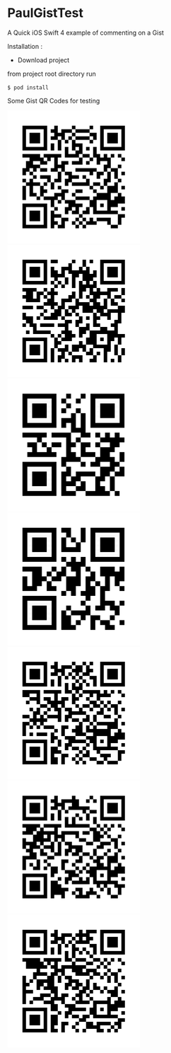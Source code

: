 # PaulGistTest

A Quick iOS Swift 4 example of commenting on a Gist

Installation :

- Download project

from project root directory run
```
$ pod install
```

Some Gist QR Codes for testing

![alt text](https://github.com/PJDavis1970/PaulGistTest/blob/develop/qr7.png)
![alt text](https://github.com/PJDavis1970/PaulGistTest/blob/develop/qr6.png)
![alt text](https://github.com/PJDavis1970/PaulGistTest/blob/develop/qr5.png)
![alt text](https://github.com/PJDavis1970/PaulGistTest/blob/develop/qr4.png)
![alt text](https://github.com/PJDavis1970/PaulGistTest/blob/develop/qr3.png)
![alt text](https://github.com/PJDavis1970/PaulGistTest/blob/develop/qr2.png)
![alt text](https://github.com/PJDavis1970/PaulGistTest/blob/develop/qr1.png)

